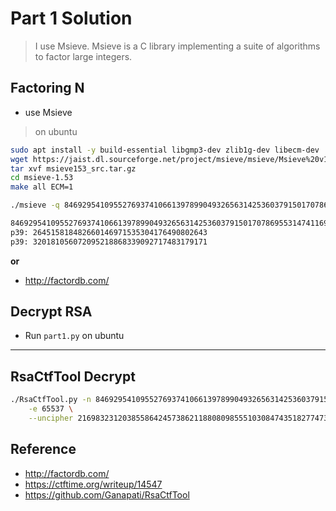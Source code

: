 # Part 1 Solution

> I use Msieve. Msieve is a C library implementing a suite of algorithms to factor large integers.

## Factoring N

- use Msieve

> on ubuntu

```bash
sudo apt install -y build-essential libgmp3-dev zlib1g-dev libecm-dev
wget https://jaist.dl.sourceforge.net/project/msieve/msieve/Msieve%20v1.53/msieve153_src.tar.gz
tar xvf msieve153_src.tar.gz
cd msieve-1.53
make all ECM=1
```

```bash
./msieve -q 84692954109552769374106613978990493265631425360379150170786955314741169348953

84692954109552769374106613978990493265631425360379150170786955314741169348953
p39: 264515818482660146971535304176490802643
p39: 320181056072095218868339092717483179171
```


**or**

- http://factordb.com/

## Decrypt RSA

- Run `part1.py` on ubuntu


---

## RsaCtfTool Decrypt

```bash
./RsaCtfTool.py -n 84692954109552769374106613978990493265631425360379150170786955314741169348953 \
    -e 65537 \
    --uncipher 21698323120385586424573862118808098555103084743518277473544693629498197679429
```

## Reference

- http://factordb.com/
- https://ctftime.org/writeup/14547
- https://github.com/Ganapati/RsaCtfTool
